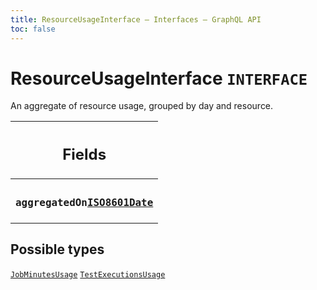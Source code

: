 ```yaml
---
title: ResourceUsageInterface – Interfaces – GraphQL API
toc: false
---
```

<!--
  _____   ____    _   _  ____ _______   ______ _____ _____ _______
  |  __  / __   |  | |/ __ __   __| |  ____|  __ _   _|__   __|
  | |  | | |  | | |  | | |  | | | |    | |__  | |  | || |    | |
  | |  | | |  | | | . ` | |  | | | |    |  __| | |  | || |    | |
  | |__| | |__| | | |  | |__| | | |    | |____| |__| || |_   | |
  |_____/ ____/  |_| _|____/  |_|    |______|_____/_____|  |_|
  This file is auto-generated by script/generate_graphql_api_content.sh,
  please build the schema.json by running `rails api:graph:export`
  with https://github.com/buildkite/buildkite/,
  replace the content in data/graphql_data_schema.json
  and run the generation script `./scripts/generate-graphql-api-content.sh`.
-->
<!-- vale off -->
<h1 class="has-pills" data-algolia-exclude>
  ResourceUsageInterface
  <span class="pill pill--interface pill--normal-case pill--large"><code>INTERFACE</code></span>
</h1>
<!-- vale on -->


<p>An aggregate of resource usage, grouped by day and resource.</p>


<table class="responsive-table responsive-table--single-column-rows">
  <thead>
    <th>
      <h2 data-algolia-exclude>Fields</h2>
    </th>
  </thead>
  <tbody>
    <tr><td><h3 class="is-small has-pills"><code>aggregatedOn</code><a href="/docs/apis/graphql/schemas/scalar/iso8601date" class="pill pill--scalar pill--normal-case pill--medium" title="Go to SCALAR ISO8601Date"><code>ISO8601Date</code></a></h3></td></tr>
  </tbody>
</table>






<h2 data-algolia-exclude>Possible types</h2>
<a href="/docs/apis/graphql/schemas/object/jobminutesusage" class="pill pill--object pill--normal-case pill--large" title="Go to OBJECT JobMinutesUsage"><code>JobMinutesUsage</code></a>
<a href="/docs/apis/graphql/schemas/object/testexecutionsusage" class="pill pill--object pill--normal-case pill--large" title="Go to OBJECT TestExecutionsUsage"><code>TestExecutionsUsage</code></a>
